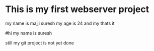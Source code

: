 # This is my first webserver project
my name is majji suresh
my age is 24 
and my thats it

#hi my name is suresh

still my git project is not yet done
